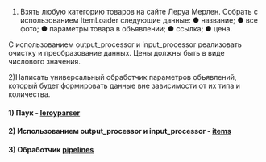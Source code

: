 1) Взять любую категорию товаров на сайте Леруа Мерлен. Собрать с использованием ItemLoader следующие данные:
  ● название;
  ● все фото;
  ● параметры товара в объявлении;
  ● ссылка;
  ● цена.

С использованием output_processor и input_processor реализовать очистку и преобразование данных. Цены должны быть в виде числового значения.

2)Написать универсальный обработчик параметров объявлений, который будет формировать данные вне зависимости от их типа и количества.

#### 1) Паук - [leroyparser](https://github.com/Rusta12/CrawlingParsingScraping-Python/blob/master/Lesson%207/leroyparser/spiders/leroymerlin.py)


#### 2) Использованием output_processor и input_processor - [items](https://github.com/Rusta12/CrawlingParsingScraping-Python/blob/master/Lesson%207/leroyparser/items.py) 

#### 3) Обработчик [pipelines](https://github.com/Rusta12/CrawlingParsingScraping-Python/blob/master/Lesson%207/leroyparser/pipelines.py)
